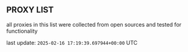 ## PROXY LIST

all proxies in this list were collected from open sources and tested for functionality

last update: `2025-02-16 17:19:39.697944+00:00` UTC